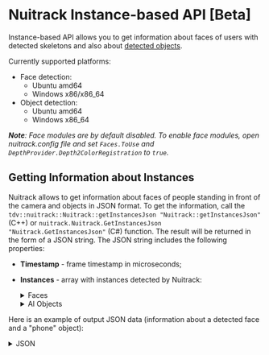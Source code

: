# Nuitrack Instance-based API [Beta]

Instance-based API allows you to get information about faces of users with detected skeletons and also about [detected objects](Nuitrack_AI.md#ai-object-detection).

Currently supported platforms:
* Face detection: 
	* Ubuntu amd64
	* Windows x86/x86_64
* Object detection:
	* Ubuntu amd64
	* Windows x86_64

_**Note**: Face modules are by default disabled. To enable face modules, open *nuitrack.config* file and set ```Faces.ToUse``` and ```DepthProvider.Depth2ColorRegistration``` to `true`._

## Getting Information about Instances

Nuitrack allows to get information about faces of people standing in front of the camera and objects in JSON format. To get the information, call the ```tdv::nuitrack::Nuitrack::getInstancesJson "Nuitrack::getInstancesJson"``` (C++) or ```nuitrack.Nuitrack.GetInstancesJson "Nuitrack.GetInstancesJson"``` (C#) function. The result will be returned in the form of a JSON string.
The JSON string includes the following properties:

* **Timestamp** - frame timestamp in microseconds;
* **Instances** - array with instances detected by Nuitrack:  
  <details>
  <Summary>Faces</Summary>

  * **id** - identifier of an instance, corresponds to user segment id;
  * **class** - class of an instance;
  * **face** - characteristics of a detected person’s face:  
    * **rectangle** - normalized screen coordinates of a face rectangle in the image:  
      * **left** - X coordinate of the upper-left corner of the rectangle;  
      * **top** - Y coordinate of the upper-left corner of the rectangle;  
      * **width** - rectangle width;  
      * **height** - rectangle height;  
    * **landmark** - facial landmarks. The *singlelbf* set of anthropometric points is used (31 points). Normalized coordinates of each point from the set are returned.     
    * **left_eye** - normalized coordinates of the center of a person’s left eye;
    * **right_eye** - normalized coordinates of the center of a person’s right eye;
    * **angles** - face orientation angles in degrees:
      * **yaw** - yaw angle;
      * **pitch** - pitch angle;
      * **roll** - roll angle;
    * **emotions** - emotion scores for a person’s face. Confidence degree for each emotion is returned as a positive real number in the range of [0; 1]. *Values*: `neutral | angry | happy | surprise`
    * **age** - estimated age of a person:
      * **type** - age group of a person depending on his/her age. <i>Values</i>: `kid | young | adult | senior`
      * **years** - estimated age of a person, returned as a real positive number.
    * **gender** - estimated gender of a person. <i>Values</i>: `male | female`
    
    <p align="center">
    <img width="300" src="img/singlelbf.png"><br>
    <b>Singlelbf set of points</b><br>
    </p>
  
  </details>

  <details>
  <Summary>AI Objects</Summary>

  * **id** - identifier of an instance, corresponds to object ID;
  * **class** - class of an object (values: `bottle | cigarette | phone | laptop | bag | book`);
  * **score** - confidence score of an object;
  * **bbox** - coordinates of an object bounding box (a positive real number in the range of [0; 1]):
    * **left** - X coordinate of the upper-left corner of the rectangle;
    * **top** - Y coordinate of the upper-left corner of the rectangle;
    * **width** - rectangle width;
    * **height** - rectangle height

  </details>

Here is an example of output JSON data (information about a detected face and a "phone" object):

<details>
<Summary>JSON</Summary>

```
{
    "Timestamp": "1598855990348343",
    "Instances":
    [
        {
            "id": "1",
            "class": "human",
            "face":
            {
                "rectangle":
                {
                    "left": "0.328125",
                    "top": "0.008333334",
                    "width": "0.31875",
                    "height": "0.4208333333333333"
                },
                "landmark":
                [
                    {
                        "x": "0.4263304",
                        "y": "0.1120703"
                    },
                    ...
                    {
                        "x": "0.4574016",
                        "y": "0.1485224"
                    },
                    {
                        "x": "0.5318047",
                        "y": "0.1858454"
                    }
                ],
                "left_eye":
                {
                    "x": "0.4574016",
                    "y": "0.1485224"
                },
                "right_eye":
                {
                    "x": "0.5318047",
                    "y": "0.1858454"
                },
                "angles":
                {
                    "yaw": "10.45415",
                    "pitch": "-15.17794",
                    "roll": "21.27661"
                },
                "emotions":
                {
                    "angry": "0.5808502",
                    "neutral": "0.3572008",
                    "surprise": "0.05123258",
                    "happy": "0.01071637"
                },
                "age":
                {
                    "type": "young",
                    "years": "26.7231330871582"
                },
                "gender": "male"
            }
        },
        {
            "id": "101",
            "class": "phone",
            "score": "0.999768794",
            "bbox":
            {
                "left": "0.7082358",
                "top": "0.199744061",
                "width": "0.131423324",
                "height": "0.297339976"
            }
        }
    ]
}
```

</details>
